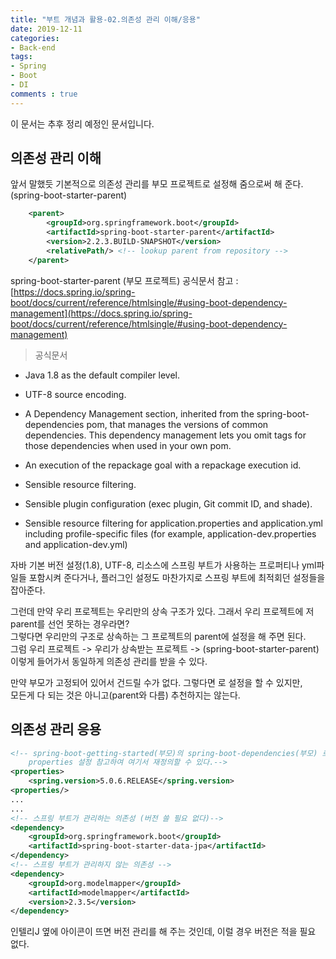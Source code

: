 ```yaml
---
title: "부트 개념과 활용-02.의존성 관리 이해/응용"
date: 2019-12-11
categories:
- Back-end
tags:
- Spring 
- Boot
- DI
comments : true
---
```


이 문서는 추후 정리 예정인 문서입니다.

## 의존성 관리 이해


앞서 말했듯 기본적으로 의존성 관리를 부모 프로젝트로 설정해 줌으로써 해 준다. (spring-boot-starter-parent)
~~~xml
	<parent>
		<groupId>org.springframework.boot</groupId>
		<artifactId>spring-boot-starter-parent</artifactId>
		<version>2.2.3.BUILD-SNAPSHOT</version>
		<relativePath/> <!-- lookup parent from repository -->
	</parent>
~~~


spring-boot-starter-parent (부모 프로젝트) 
공식문서 참고 : [https://docs.spring.io/spring-boot/docs/current/reference/htmlsingle/#using-boot-dependency-management](https://docs.spring.io/spring-boot/docs/current/reference/htmlsingle/#using-boot-dependency-management)


> 공식문서     
- Java 1.8 as the default compiler level.

- UTF-8 source encoding.

- A Dependency Management section, inherited from the spring-boot-dependencies pom, that manages the versions of common dependencies. This dependency management lets you omit <version> tags for those dependencies when used in your own pom.

- An execution of the repackage goal with a repackage execution id.

- Sensible resource filtering.

- Sensible plugin configuration (exec plugin, Git commit ID, and shade).

- Sensible resource filtering for application.properties and application.yml including profile-specific files (for example, application-dev.properties and application-dev.yml)


자바 기본 버전 설정(1.8), UTF-8, 리소스에 스프링 부트가 사용하는 프로퍼티나 yml파일들 포함시켜 준다거나, 플러그인 설정도 마찬가지로 스프링 부트에 최적회던 설정들을 잡아준다.


그런데 만약 우리 프로젝트는 우리만의 상속 구조가 있다. 그래서 우리 프로젝트에 저 parent를 선언 못하는 경우라면?          
그렇다면 우리만의 구조로 상속하는 그 프로젝트의 parent에 설정을 해 주면 된다.           
그럼 우리 프로젝트 -> 우리가 상속받는 프로젝트 -> (spring-boot-starter-parent) 이렇게 들어가서 동일하게 의존성 관리를 받을 수 있다.       

만약 부모가 고정되어 있어서 건드릴 수가 없다. 그렇다면 <dependencyManagement>로 설정을 할 수 있지만,       
모든게 다 되는 것은 아니고(parent와 다름) 추천하지는 않는다.





## 의존성 관리 응용

~~~xml
<!-- spring-boot-getting-started(부모)의 spring-boot-dependencies(부모) 로 들어가면
    properties 설정 참고하여 여기서 재정의할 수 있다.-->
<properties>
    <spring.version>5.0.6.RELEASE</spring.version>
<properties/>
...
...
<!-- 스프링 부트가 관리하는 의존성 (버전 쓸 필요 없다)-->
<dependency>
    <groupId>org.springframework.boot</groupId>
    <artifactId>spring-boot-starter-data-jpa</artifactId>
</dependency>
<!-- 스프링 부트가 관리하지 않는 의존성 -->
<dependency>
    <groupId>org.modelmapper</groupId>
    <artifactId>modelmapper</artifactId>
    <version>2.3.5</version>
</dependency>
~~~ 
인텔리J 옆에 아이콘이 뜨면 버전 관리를 해 주는 것인데, 이럴 경우 버전은 적을 필요 없다.



